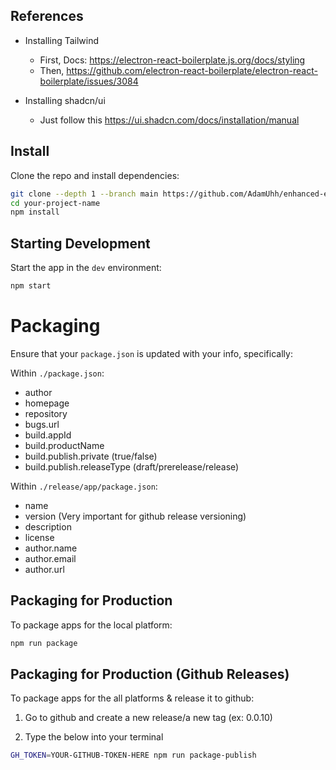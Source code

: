 ## References

- Installing Tailwind
  - First, Docs: <https://electron-react-boilerplate.js.org/docs/styling>
  - Then, <https://github.com/electron-react-boilerplate/electron-react-boilerplate/issues/3084>

- Installing shadcn/ui
  - Just follow this <https://ui.shadcn.com/docs/installation/manual>
  

## Install

Clone the repo and install dependencies:

```bash
git clone --depth 1 --branch main https://github.com/AdamUhh/enhanced-erb-template.git your-project-name
cd your-project-name
npm install
```


## Starting Development

Start the app in the `dev` environment:

```bash
npm start
```

# Packaging

Ensure that your `package.json` is updated with your info, specifically:

Within `./package.json`:

- author
- homepage
- repository
- bugs.url
- build.appId
- build.productName
- build.publish.private (true/false)
- build.publish.releaseType (draft/prerelease/release)

Within `./release/app/package.json`:

- name
- version (Very important for github release versioning)
- description
- license
- author.name
- author.email
- author.url

## Packaging for Production

To package apps for the local platform:

```bash
npm run package
```

## Packaging for Production (Github Releases)

To package apps for the all platforms & release it to github:

1. Go to github and create a new release/a new tag (ex: 0.0.10)

2. Type the below into your terminal

```bash
GH_TOKEN=YOUR-GITHUB-TOKEN-HERE npm run package-publish
```
